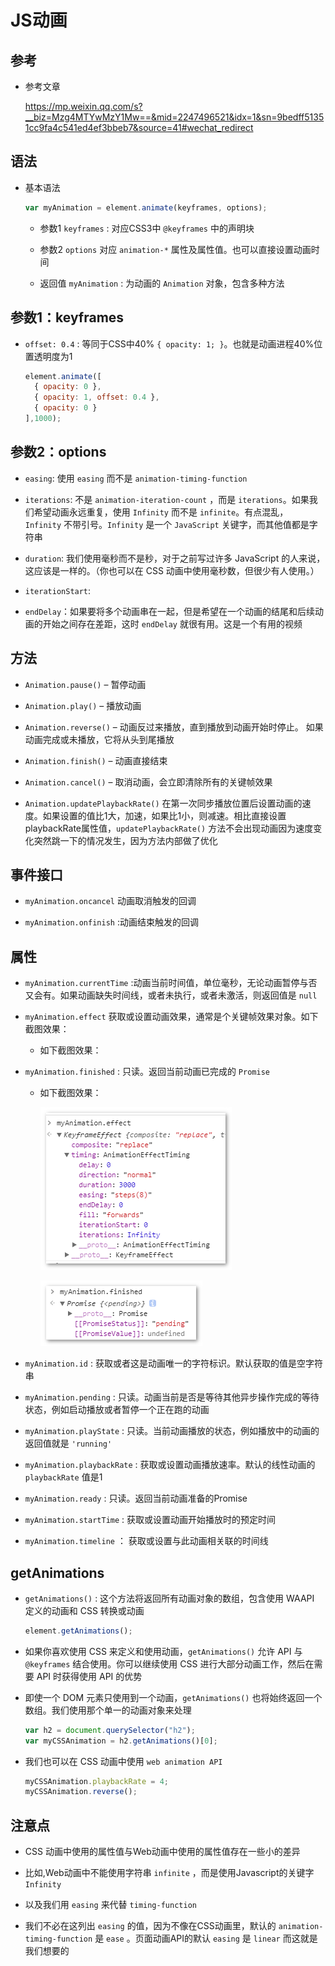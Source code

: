 # JS动画

## 参考

+ 参考文章

    <https://mp.weixin.qq.com/s?__biz=Mzg4MTYwMzY1Mw==&mid=2247496521&idx=1&sn=9bedff51351cc9fa4c541ed4ef3bbeb7&source=41#wechat_redirect>

## 语法

+ 基本语法

    ```js
    var myAnimation = element.animate(keyframes, options);
    ```

  + 参数1 `keyframes` : 对应CSS3中 `@keyframes` 中的声明块

  + 参数2 `options` 对应 `animation-*` 属性及属性值。也可以直接设置动画时间

  + 返回值 `myAnimation` : 为动画的 `Animation` 对象，包含多种方法

## 参数1：keyframes

+ `offset: 0.4` : 等同于CSS中40% `{ opacity: 1; }`。也就是动画进程40%位置透明度为1

  ```js
  element.animate([
    { opacity: 0 },
    { opacity: 1, offset: 0.4 },
    { opacity: 0 }
  ],1000);
  ```

## 参数2：options

+ `easing`: 使用 `easing` 而不是 `animation-timing-function`

+ `iterations`: 不是 `animation-iteration-count` ，而是 `iterations`。如果我们希望动画永远重复，使用 `Infinity` 而不是 `infinite`。有点混乱， `Infinity` 不带引号。`Infinity` 是一个 `JavaScript` 关键字，而其他值都是字符串

+ `duration`: 我们使用毫秒而不是秒，对于之前写过许多 JavaScript 的人来说，这应该是一样的。（你也可以在 CSS 动画中使用毫秒数，但很少有人使用。）

+ `iterationStart`:

+ `endDelay`：如果要将多个动画串在一起，但是希望在一个动画的结尾和后续动画的开始之间存在差距，这时 `endDelay` 就很有用。这是一个有用的视频

## 方法

+ `Animation.pause()` – 暂停动画

+ `Animation.play()` – 播放动画

+ `Animation.reverse()` – 动画反过来播放，直到播放到动画开始时停止。 如果动画完成或未播放，它将从头到尾播放

+ `Animation.finish()` – 动画直接结束

+ `Animation.cancel()` – 取消动画，会立即清除所有的关键帧效果

+ `Animation.updatePlaybackRate()` 在第一次同步播放位置后设置动画的速度。如果设置的值比1大，加速，如果比1小，则减速。相比直接设置playbackRate属性值，`updatePlaybackRate()` 方法不会出现动画因为速度变化突然跳一下的情况发生，因为方法内部做了优化

## 事件接口

+ `myAnimation.oncancel` 动画取消触发的回调

+ `myAnimation.onfinish` :动画结束触发的回调

## 属性

+ `myAnimation.currentTime` :动画当前时间值，单位毫秒，无论动画暂停与否又会有。如果动画缺失时间线，或者未执行，或者未激活，则返回值是 `null`

+ `myAnimation.effect` 获取或设置动画效果，通常是个关键帧效果对象。如下截图效果：

  + 如下截图效果：

+ `myAnimation.finished` : 只读。返回当前动画已完成的 `Promise`

  + 如下截图效果：

      ![myAnimation.effect](image/myAnimation.effect.png)

      ![myAnimation.finished](image/myAnimation.finished.png)

+ `myAnimation.id` : 获取或者这是动画唯一的字符标识。默认获取的值是空字符串

+ `myAnimation.pending` : 只读。动画当前是否是等待其他异步操作完成的等待状态，例如启动播放或者暂停一个正在跑的动画

+ `myAnimation.playState` : 只读。当前动画播放的状态，例如播放中的动画的返回值就是 `'running'`

+ `myAnimation.playbackRate` : 获取或设置动画播放速率。默认的线性动画的 `playbackRate` 值是1

+ `myAnimation.ready` : 只读。返回当前动画准备的Promise

+ `myAnimation.startTime` : 获取或设置动画开始播放时的预定时间

+ `myAnimation.timeline` ： 获取或设置与此动画相关联的时间线

## getAnimations

+ `getAnimations()` : 这个方法将返回所有动画对象的数组，包含使用 WAAPI 定义的动画和 CSS 转换或动画

    ```js
    element.getAnimations();
    ```

+ 如果你喜欢使用 CSS 来定义和使用动画，`getAnimations()` 允许 API 与 `@keyframes` 结合使用。你可以继续使用 CSS 进行大部分动画工作，然后在需要 API 时获得使用 API 的优势

+ 即使一个 DOM 元素只使用到一个动画，`getAnimations()` 也将始终返回一个数组。我们使用那个单一的动画对象来处理

  ```js
  var h2 = document.querySelector("h2");
  var myCSSAnimation = h2.getAnimations()[0];
  ```

+ 我们也可以在 CSS 动画中使用 `web animation API`

  ```js
  myCSSAnimation.playbackRate = 4;
  myCSSAnimation.reverse();
  ```

## 注意点

+ CSS 动画中使用的属性值与Web动画中使用的属性值存在一些小的差异

+ 比如,Web动画中不能使用字符串 `infinite` ，而是使用Javascript的关键字 `Infinity`

+ 以及我们用 `easing` 来代替 `timing-function`

+ 我们不必在这列出 `easing` 的值，因为不像在CSS动画里，默认的 `animation-timing-function` 是 `ease` 。页面动画API的默认 `easing` 是 `linear` 而这就是我们想要的
